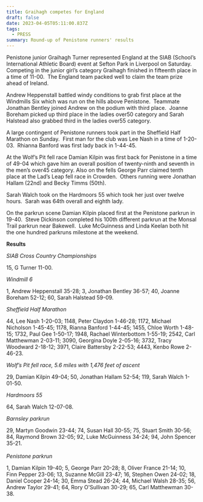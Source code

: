 ```yaml
---
title: Graihagh competes for England
draft: false
date: 2023-04-05T05:11:00.837Z
tags:
  - PRESS
summary: Round-up of Penistone runners' results
---
```

Penistone junior Graihagh Turner represented England at the SIAB (School’s International Athletic Board) event at Sefton Park in Liverpool on Saturday.  Competing in the junior girl’s category Graihagh finished in fifteenth place in a time of 11-00.  The England team packed well to claim the team prize ahead of Ireland.

Andrew Heppenstall battled windy conditions to grab first place at the Windmills Six which was run on the hills above Penistone.  Teammate Jonathan Bentley joined Andrew on the podium with third place.  Joanne Boreham picked up third place in the ladies over50 category and Sarah Halstead also grabbed third in the ladies over55 category.

A large contingent of Penistone runners took part in the Sheffield Half Marathon on Sunday.  First man for the club was Lee Nash in a time of 1-20-03.  Rhianna Banford was first lady back in 1-44-45.

At the Wolf’s Pit fell race Damian Kilpin was first back for Penistone in a time of 49-04 which gave him an overall position of twenty-ninth and seventh in the men’s over45 category. Also on the fells George Parr claimed tenth place at the Lad’s Leap fell race in Crowden.  Others running were Jonathan Hallam (22nd) and Becky Timms (50th).

Sarah Walch took on the Hardmoors 55 which took her just over twelve hours.  Sarah was 64th overall and eighth lady.

On the parkrun scene Damian Kilpin placed first at the Penistone parkrun in 19-40.  Steve Dickinson completed his 100th different parkrun at the Monsal Trail parkrun near Bakewell.  Luke McGuinness and Linda Keelan both hit the one hundred parkruns milestone at the weekend.

**R﻿esults**

*SIAB Cross Country Championships*

15, G Turner 11-00.

*Windmill 6*

1, Andrew Heppenstall 35-28; 3, Jonathan Bentley 36-57; 40, Joanne Boreham 52-12; 60, Sarah Halstead 59-09.

*Sheffield Half Marathon*

44, Lee Nash 1-20-03; 1148, Peter Claydon 1-46-28; 1172, Michael Nicholson 1-45-45; 1178, Rianna Banford 1-44-45; 1455, Chloe Worth 1-48-15; 1732, Paul Gee 1-50-17; 1948, Rachael Winterbottom 1-55-19; 2542, Carl Matthewman 2-03-11; 3090, Georgina Doyle 2-05-16; 3732, Tracy Woodward 2-18-12; 3971, Claire Battersby 2-22-53; 4443, Kenbo Rowe 2-46-23.

*Wolf’s Pit fell race, 5.6 miles with 1,476 feet of ascent*

29, Damian Kilpin 49-04; 50, Jonathan Hallam 52-54; 119, Sarah Walch 1-01-50.

*Hardmoors 55*

64, Sarah Walch 12-07-08.

*Barnsley parkrun*

29, Martyn Goodwin 23-44; 74, Susan Hall 30-55; 75, Stuart Smith 30-56; 84, Raymond Brown 32-05; 92, Luke McGuinness 34-24; 94, John Spencer 35-21.\
\
*Penistone parkrun*

1, Damian Kilpin 19-40; 5, George Parr 20-28; 8, Oliver France 21-14; 10, Finn Pepper 23-06; 13, Suzanne McGill 23-47; 16, Stephen Owen 24-02; 18, Daniel Cooper 24-14; 30, Emma Stead 26-24; 44, Michael Walsh 28-35; 56, Andrew Taylor 29-41; 64, Rory O'Sullivan 30-29; 65, Carl Matthewman 30-38.
